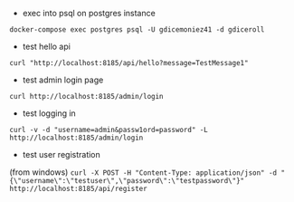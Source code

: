 * exec into psql on postgres instance

`docker-compose exec postgres psql -U gdicemoniez41 -d gdiceroll`

* test hello api

`curl "http://localhost:8185/api/hello?message=TestMessage1"`

* test admin login page

`curl http://localhost:8185/admin/login`

* test logging in

`curl -v -d "username=admin&passw1ord=password" -L http://localhost:8185/admin/login`

* test user registration

(from windows)
`curl -X POST -H "Content-Type: application/json" -d "{\"username\":\"testuser\",\"password\":\"testpassword\"}" http://localhost:8185/api/register`